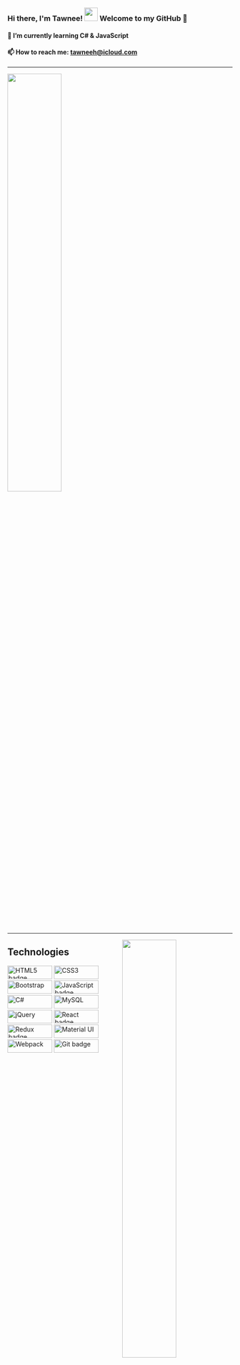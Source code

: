 ### Hi there, I'm Tawnee! <img src="https://raw.githubusercontent.com/MartinHeinz/MartinHeinz/master/wave.gif" width="30px"> Welcome to my GitHub 🏯

#### 🌱 I’m currently learning C# & JavaScript

#### 📫 How to reach me: tawneeh@icloud.com

<div>
 
 <hr />

 <img style="display:inline-block" src="https://github-readme-stats.vercel.app/api/?username=tawneeh&show_icons=true&theme=synthwave&hide_border=true" width="49%"/>

 <hr />

 <img style="display:inline-block; float:right" src="https://github-readme-stats.vercel.app/api/top-langs/?username=tawneeh&show_icons=true&theme=synthwave&layout=compact&hide_border=true&hide=smalltalk" width="49%" />

<h2>Technologies</h2>

<p>
 <img alt="HTML5 badge" src="https://img.shields.io/badge/html5%20-%23E34F26.svg?&style=for-the-badge&logo=html5&logoColor=white" height=30 width=100 />
 <img alt="CSS3" src="https://img.shields.io/badge/css3%20-%235151e7.svg?&style=for-the-badge&logo=css3&logoColor=white" height=30 width=100 />
 <img alt="Bootstrap" src="https://img.shields.io/badge/bootstrap-%23563D7C.svg?&style=for-the-badge&logo=bootstrap&logoColor=white" height=30 width=100 />
 <img alt="JavaScript badge" src="https://img.shields.io/badge/javascript%20-%23F7DF1E.svg?&style=for-the-badge&logo=javascript&logoColor=black" height=30 width=100 />
 <img alt="C#" src="https://img.shields.io/badge/c%23-%23239120.svg?&style=for-the-badge&logo=c-sharp&logoColor=white" height=30 width=100 />
 <img alt="MySQL" src="https://img.shields.io/badge/mysql-%2300f.svg?&style=for-the-badge&logo=mysql&logoColor=white" height=30 width=100 />
 <img alt="jQuery" src="https://img.shields.io/badge/jquery-%230769AD.svg?&style=for-the-badge&logo=jquery&logoColor=white" height=30 width=100 />
 <img alt="React badge" src="https://img.shields.io/badge/react%20-%2361DAFB.svg?&style=for-the-badge&logo=react&logoColor=black" height=30 width=100 />
 <img alt="Redux badge" src="https://img.shields.io/badge/redux%20-%23452170.svg?&style=for-the-badge&logo=redux&logoColor=white" height=30 width=100 />
 <img alt="Material UI" src="https://img.shields.io/badge/materialui-%230081CB.svg?&style=for-the-badge&logo=material-ui&logoColor=white" height=30 width=100 />
 <img alt="Webpack" src="https://img.shields.io/badge/webpack-%238DD6F9.svg?&style=for-the-badge&logo=webpack&logoColor=black" height=30 width=100 />
 <img alt="Git badge" src="https://img.shields.io/badge/git%20-%23F05032.svg?&style=for-the-badge&logo=git&logoColor=white" height=30 width=100 />
</p>

</div>
